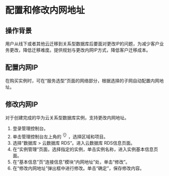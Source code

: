 # 配置和修改内网地址<a name="rds_pg_05_0024"></a>

## 操作背景<a name="zh-cn_topic_0192954290_section48273313131053"></a>

用户从线下或者其他云迁移到关系型数据库后要面对更改IP的问题，为减少客户业务更改，降低迁移难度。提供规划与更改内网IP方式，降低客户迁移成本。

## 配置内网IP<a name="zh-cn_topic_0192954290_section8474436184218"></a>

在购买实例时，可在“服务选型”页面的网络部分，根据选择的子网自动配置内网地址。

## 修改内网IP<a name="zh-cn_topic_0192954290_section593175034210"></a>

对于创建完成的华为云关系型数据库实例，支持更改内网地址。

1.  登录管理控制台。
2.  单击管理控制台左上角的![](figures/Region灰色图标.png)，选择区域和项目。
3.  选择“数据库  \>  云数据库 RDS“。进入云数据库 RDS信息页面。
4.  在“实例管理“页面，选择指定的实例，单击实例名称，进入实例基本信息页面。
5.  在“基本信息”页“连接信息”模块“内网地址”处，单击“修改”。
6.  在“修改内网地址”弹出框中进行修改。单击“确定”，保存修改内容。

